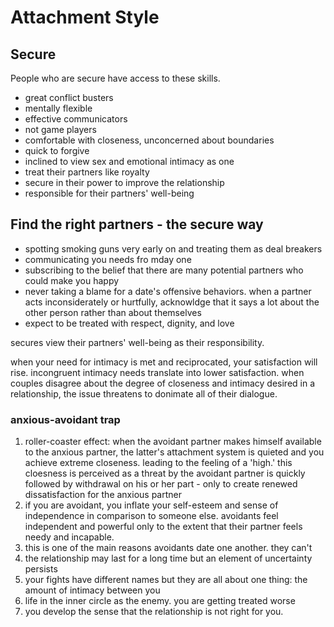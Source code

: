# Attachment Style
## Secure
People who are secure have access to these skills.

- great conflict busters
- mentally flexible
- effective communicators
- not game players
- comfortable with closeness, unconcerned about boundaries
- quick to forgive
- inclined to view sex and emotional intimacy as one 
- treat their partners like royalty
- secure in their power to improve the relationship
- responsible for their partners' well-being

## Find the right partners - the secure way 
- spotting smoking guns very early on and treating them as deal breakers 
- communicating you needs fro mday one 
- subscribing to the belief that there are many potential partners who could make you happy 
- never taking a blame for a date's offensive behaviors. when a partner acts inconsiderately or hurtfully, acknowldge that it says a lot about the other person rather than about themselves
- expect to be treated with respect, dignity, and love 

secures view their partners' well-being as their responsibility.

when your need for intimacy is met and reciprocated, your satisfaction will rise. incongruent intimacy needs translate into lower satisfaction. when couples disagree about the degree of closeness and intimacy desired in a relationship, the issue threatens to donimate all of their dialogue. 

### anxious-avoidant trap 
1. roller-coaster effect: when the avoidant partner makes himself available to the anxious partner, the latter's attachment system is quieted and you achieve extreme closeness. leading to the feeling of a 'high.' this cloesness is perceived as a threat by the avoidant partner is quickly followed by withdrawal on his or her part - only to create renewed dissatisfaction for the anxious partner
2. if you are avoidant, you inflate your self-esteem and sense of independence in comparison to someone else. avoidants feel independent and powerful only to the extent that their partner feels needy and incapable. 
3. this is one of the main reasons avoidants date one another. they can't 
4. the relationship may last for a long time but an element of uncertainty persists
5. your fights have different names but they are all about one thing: the amount of intimacy between you 
6. life in the inner circle as the enemy. you are getting treated worse 
7. you develop the sense that the relationship is not right for you. 
